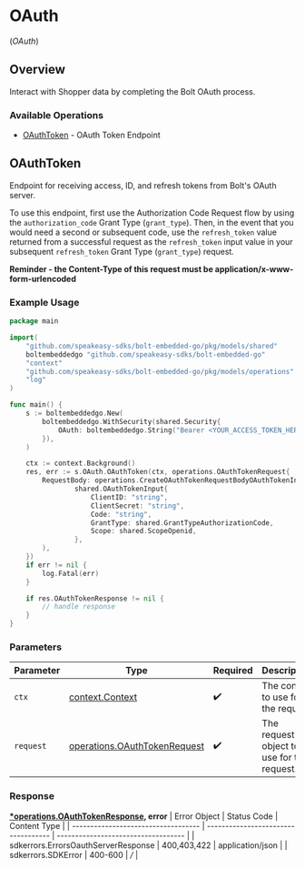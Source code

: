 # OAuth
(*OAuth*)

## Overview

Interact with Shopper data by completing the Bolt OAuth process.


### Available Operations

* [OAuthToken](#oauthtoken) - OAuth Token Endpoint

## OAuthToken

Endpoint for receiving access, ID, and refresh tokens from Bolt's OAuth server. 

To use this endpoint, first use the Authorization Code Request flow by using the `authorization_code` Grant Type (`grant_type`). Then, in the event that you would need a second or subsequent code, use the `refresh_token` value returned from a successful request as the `refresh_token` input value in your subsequent `refresh_token` Grant Type (`grant_type`) request.

 **Reminder - the Content-Type of this request must be application/x-www-form-urlencoded**


### Example Usage

```go
package main

import(
	"github.com/speakeasy-sdks/bolt-embedded-go/pkg/models/shared"
	boltembeddedgo "github.com/speakeasy-sdks/bolt-embedded-go"
	"context"
	"github.com/speakeasy-sdks/bolt-embedded-go/pkg/models/operations"
	"log"
)

func main() {
    s := boltembeddedgo.New(
        boltembeddedgo.WithSecurity(shared.Security{
            OAuth: boltembeddedgo.String("Bearer <YOUR_ACCESS_TOKEN_HERE>"),
        }),
    )

    ctx := context.Background()
    res, err := s.OAuth.OAuthToken(ctx, operations.OAuthTokenRequest{
        RequestBody: operations.CreateOAuthTokenRequestBodyOAuthTokenInput(
                shared.OAuthTokenInput{
                    ClientID: "string",
                    ClientSecret: "string",
                    Code: "string",
                    GrantType: shared.GrantTypeAuthorizationCode,
                    Scope: shared.ScopeOpenid,
                },
        ),
    })
    if err != nil {
        log.Fatal(err)
    }

    if res.OAuthTokenResponse != nil {
        // handle response
    }
}
```

### Parameters

| Parameter                                                                        | Type                                                                             | Required                                                                         | Description                                                                      |
| -------------------------------------------------------------------------------- | -------------------------------------------------------------------------------- | -------------------------------------------------------------------------------- | -------------------------------------------------------------------------------- |
| `ctx`                                                                            | [context.Context](https://pkg.go.dev/context#Context)                            | :heavy_check_mark:                                                               | The context to use for the request.                                              |
| `request`                                                                        | [operations.OAuthTokenRequest](../../pkg/models/operations/oauthtokenrequest.md) | :heavy_check_mark:                                                               | The request object to use for the request.                                       |


### Response

**[*operations.OAuthTokenResponse](../../pkg/models/operations/oauthtokenresponse.md), error**
| Error Object                        | Status Code                         | Content Type                        |
| ----------------------------------- | ----------------------------------- | ----------------------------------- |
| sdkerrors.ErrorsOauthServerResponse | 400,403,422                         | application/json                    |
| sdkerrors.SDKError                  | 400-600                             | */*                                 |
